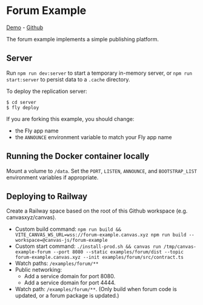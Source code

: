 # Forum Example

[Demo](https://forum-example.canvas.xyz/) - [Github](https://github.com/canvasxyz/canvas/tree/main/examples/forum)

The forum example implements a simple publishing platform.

## Server

Run `npm run dev:server` to start a temporary in-memory server, or
`npm run start:server` to persist data to a `.cache` directory.

To deploy the replication server:

```
$ cd server
$ fly deploy
```

If you are forking this example, you should change:

- the Fly app name
- the `ANNOUNCE` environment variable to match your Fly app name

## Running the Docker container locally

Mount a volume to `/data`. Set the `PORT`, `LISTEN`, `ANNOUNCE`, and
`BOOTSTRAP_LIST` environment variables if appropriate.

## Deploying to Railway

Create a Railway space based on the root of this Github workspace (e.g. canvasxyz/canvas).

* Custom build command: `npm run build && VITE_CANVAS_WS_URL=wss://forum-example.canvas.xyz npm run build --workspace=@canvas-js/forum-example`
* Custom start command: `./install-prod.sh && canvas run /tmp/canvas-example-forum --port 8080 --static examples/forum/dist --topic forum-example.canvas.xyz --init examples/forum/src/contract.ts`
* Watch paths: `/examples/forum/**`
* Public networking:
  * Add a service domain for port 8080.
  * Add a service domain for port 4444.
* Watch path: `/examples/forum/**`. (Only build when forum code is updated, or a forum package is updated.)
